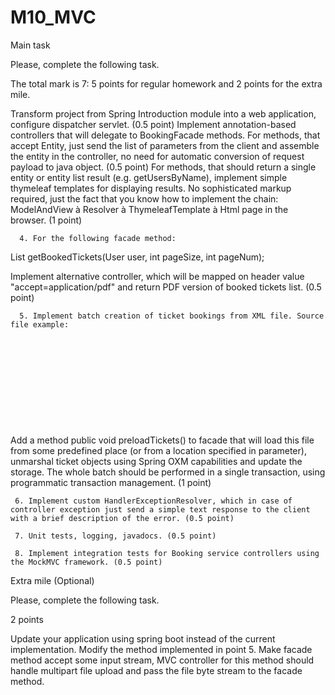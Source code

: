 # M10_MVC

Main task
 
Please, complete the following task.

The total mark is 7:  5 points for regular homework and 2 points for the extra mile.

Transform project from Spring Introduction module into a web application, configure dispatcher servlet. (0.5 point)
Implement annotation-based controllers that will delegate to BookingFacade methods. For methods, that accept Entity, just send the list of parameters from the client and assemble the entity in the controller, no need for automatic conversion of request payload to java object. (0.5 point)
For methods, that should return a single entity or entity list result (e.g. getUsersByName), implement simple thymeleaf templates for displaying results. No sophisticated markup required, just the fact that you know how to implement the chain:
ModelAndView à Resolver à ThymeleafTemplate à Html page in the browser. (1 point)

      4. For the following facade method:

List getBookedTickets(User user, int pageSize, int pageNum);

Implement alternative controller, which will be mapped on header value "accept=application/pdf" and return PDF version of booked tickets list. (0.5 point)

      5. Implement batch creation of ticket bookings from XML file. Source file example:

<tickets>  

                <ticket user="..." event="..." category="..." place="..."/>  

                <ticket user="..." event="..." category="..." place="..."/>  

                <ticket user="..." event="..." category="..." place="..."/>  

</tickets>   

Add a method public void preloadTickets() to facade that will load this file from some predefined place (or from a location specified in parameter), unmarshal ticket objects using Spring OXM capabilities and update the storage. The whole batch should be performed in a single transaction, using programmatic transaction management. (1 point)

     6. Implement custom HandlerExceptionResolver, which in case of controller exception just send a simple text response to the client with a brief description of the error. (0.5 point) 

     7. Unit tests, logging, javadocs. (0.5 point)

     8. Implement integration tests for Booking service controllers using the MockMVC framework. (0.5 point)
Extra mile (Optional)
 
 
Please, complete the following task.

2 points

Update your application using spring boot instead of the current implementation.
Modify the method implemented in point 5. Make facade method accept some input stream, MVC controller for this method should handle multipart file upload and pass the file byte stream to the facade method.
